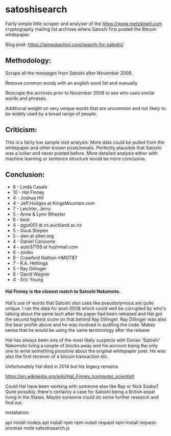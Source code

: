 # satoshisearch
 
Fairly simple little scraper and analyser of the https://www.metzdowd.com cryptography mailing list archives where Satoshi first posted the Bitcoin whitepaper.

Blog post: https://jamesbachini.com/search-for-satoshi/ 

## Methodology:

Scrape all the messages from Satoshi after November 2008.

Remove common words with an english word list and manually

Rescrape the archives prior to November 2008 to see who uses similar words and phrases.

Additional weight on very unique words that are uncommon and not likely to be widely used by a broad range of people.

## Criticism:

This is a fairly low sample size analysis. More data could be pulled from the whitepaper and other known posts/emails. Perfectly plausible that Satoshi was a lurker and never posted before. More detailed analysis either with machine learning or sentence structure would be more conclusive.

## Conclusion:

- 8 - Linda Casals
- 10 - Hal Finney
- 4 - Joshua Hill
- 4 - Jeff.Hodges at KingsMountain.com
- 7 - Leichter, Jerry
- 5 - Anne & Lynn Wheeler
- 6 - bear
- 4 - pgut001 at cs.auckland.ac.nz
- 5 - Guus Sliepen
- 5 - alex at alten.org
- 4 - Daniel Carosone
- 4 - auto37159 at hushmail.com
- 6 - zooko
- 8 - Crawford Nathan-HMGT87
- 7 - R.A. Hettinga
- 5 - Ray Dillinger
- 8 - David Wagner
- 4 - Eric Young

#### Hal Finney is the closest match to Satoshi Nakamoto.

Hal's use of words that Satoshi also uses like pseudonymous are quite unique. I ran the data for post-2008 which could well be corrupted by who's talking about the same tech after the paper had been released and Hal got the second highest score on that behind Ray Dillinger. Ray Dillinger was also the bear profile above and he was involved in auditing the code. Makes sense that he would be using the same terminology after the release

Hal has always been one of the most likely suspects with Dorian 'Satoshi' Nakomoto living a couple of blocks away and his account being the only one to write something possitive about the original whitepaper post. He was also the first receiver of a bitcoin transaction etc. 

Unfortunately Hal died in 2014 but his legacy remains.

https://en.wikipedia.org/wiki/Hal_Finney_(computer_scientist)

Could Hal have been working with someone else like Ray or Nick Szabo? Quite possibly, there's certainly a case for Satoshi being a British expat living in the States. Maybe someone could do some further research and find out.


Installation:

apt install nodejs
apt install npm
npm install request
npm install request-promise
node satoshisearch.js
